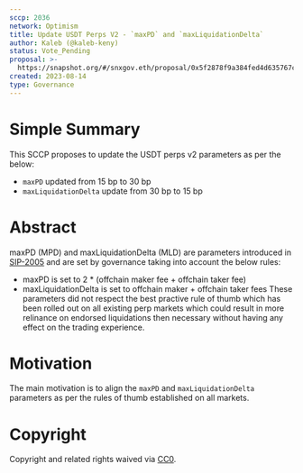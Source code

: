 ```yaml
---
sccp: 2036
network: Optimism
title: Update USDT Perps V2 - `maxPD` and `maxLiquidationDelta`
author: Kaleb (@kaleb-keny)
status: Vote_Pending
proposal: >-
  https://snapshot.org/#/snxgov.eth/proposal/0x5f2878f9a384fed4d635767c2b5bb615a1f286d8e1d26b7e9621616c611720a9
created: 2023-08-14
type: Governance
---
```


# Simple Summary

This SCCP proposes to update the USDT perps v2 parameters as per the below:
- `maxPD` updated from 15 bp to 30 bp
- `maxLiquidationDelta` update from 30 bp to 15 bp

# Abstract

maxPD (MPD) and maxLiquidationDelta (MLD) are parameters introduced in [SIP-2005](https://sips.synthetix.io/sips/sip-2005/) and are set by governance taking into account the below rules:
- maxPD is set to 2 * (offchain maker fee + offchain taker fee)
- maxLiquidationDelta is set to offchain maker + offchain taker fees
These parameters did not respect the best practive rule of thumb which has been rolled out on all existing perp markets which could result in more relinance on endorsed liquidations then necessary without having any effect on the trading experience.

# Motivation

The main motivation is to align the `maxPD` and `maxLiquidationDelta` parameters as per the rules of thumb established on all markets.

# Copyright

Copyright and related rights waived via [CC0](https://creativecommons.org/publicdomain/zero/1.0/).


